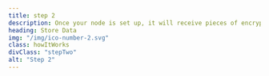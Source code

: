 ```yaml
---
title: step 2
description: Once your node is set up, it will receive pieces of encrypted files. Later, you’ll share the file pieces when a client requests them and be compensated for the bandwidth used in the transfer.
heading: Store Data
img: "/img/ico-number-2.svg"
class: howItWorks
divClass: "stepTwo"
alt: "Step 2"
---
```

